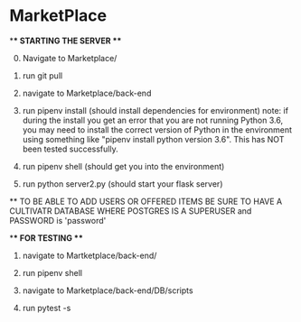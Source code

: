 # MarketPlace

\***\* STARTING THE SERVER \*\***

0. Navigate to Marketplace/

1. run git pull

1. navigate to Marketplace/back-end

1. run pipenv install (should install dependencies for environment)
   note: if during the install you get an error that you are not running Python 3.6, you may
   need to install the correct version of Python in the environment using something
   like "pipenv install python version 3.6". This has NOT been tested successfully.

1. run pipenv shell (should get you into the environment)

1. run python server2.py (should start your flask server)

\*\* TO BE ABLE TO ADD USERS OR OFFERED ITEMS BE SURE TO HAVE A CULTIVATR DATABASE WHERE POSTGRES IS A SUPERUSER and PASSWORD is 'password'

\***\* FOR TESTING \*\***

1. navigate to Martketplace/back-end/

2. run pipenv shell

3. navigate to Marketplace/back-end/DB/scripts

4. run pytest -s
